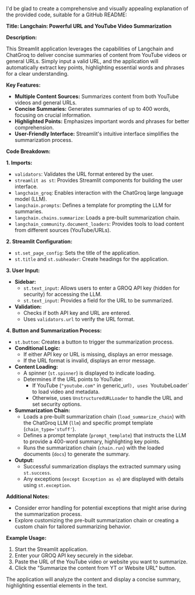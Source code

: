 I'd be glad to create a comprehensive and visually appealing explanation of the provided code, suitable for a GitHub README:

**Title: Langchain: Powerful URL and YouTube Video Summarization**

**Description:**

This Streamlit application leverages the capabilities of Langchain and ChatGroq to deliver concise summaries of content from YouTube videos or general URLs. Simply input a valid URL, and the application will automatically extract key points, highlighting essential words and phrases for a clear understanding.

**Key Features:**

- **Multiple Content Sources:** Summarizes content from both YouTube videos and general URLs.
- **Concise Summaries:** Generates summaries of up to 400 words, focusing on crucial information.
- **Highlighted Points:** Emphasizes important words and phrases for better comprehension.
- **User-Friendly Interface:** Streamlit's intuitive interface simplifies the summarization process.

**Code Breakdown:**

**1. Imports:**

- `validators`: Validates the URL format entered by the user.
- `streamlit as st`: Provides Streamlit components for building the user interface.
- `langchain_groq`: Enables interaction with the ChatGroq large language model (LLM).
- `langchain.prompts`: Defines a template for prompting the LLM for summaries.
- `langchain.chains.summarize`: Loads a pre-built summarization chain.
- `langchain_community.document_loaders`: Provides tools to load content from different sources (YouTube/URLs).

**2. Streamlit Configuration:**

- `st.set_page_config`: Sets the title of the application.
- `st.title` and `st.subheader`: Create headings for the application.

**3. User Input:**

- **Sidebar:**
    - `st.text_input`: Allows users to enter a GROQ API key (hidden for security) for accessing the LLM.
    - `st.text_input`: Provides a field for the URL to be summarized.
- **Validation:**
    - Checks if both API key and URL are entered.
    - Uses `validators.url` to verify the URL format.

**4. Button and Summarization Process:**

- `st.button`: Creates a button to trigger the summarization process.
- **Conditional Logic:**
    - If either API key or URL is missing, displays an error message.
    - If the URL format is invalid, displays an error message.
- **Content Loading:**
    - A spinner (`st.spinner`) is displayed to indicate loading.
    - Determines if the URL points to YouTube:
        - If YouTube (`"youtube.com"` in generic_url`), uses `YoutubeLoader` to load video and metadata.
        - Otherwise, uses `UnstructuredURLLoader` to handle the URL and set security options.
- **Summarization Chain:**
    - Loads a pre-built summarization chain (`load_summarize_chain`) with the ChatGroq LLM (`llm`) and specific prompt template (`chain_type='stuff'`).
    - Defines a prompt template (`prompt_template`) that instructs the LLM to provide a 400-word summary, highlighting key points.
    - Runs the summarization chain (`chain.run`) with the loaded documents (`docs`) to generate the summary.
- **Output:**
    - Successful summarization displays the extracted summary using `st.success`.
    - Any exceptions (`except Exception as e`) are displayed with details using `st.exception`.

**Additional Notes:**

- Consider error handling for potential exceptions that might arise during the summarization process.
- Explore customizing the pre-built summarization chain or creating a custom chain for tailored summarizing behavior.

**Example Usage:**

1. Start the Streamlit application.
2. Enter your GROQ API key securely in the sidebar.
3. Paste the URL of the YouTube video or website you want to summarize.
4. Click the "Summarize the content from YT or Website URL" button.

The application will analyze the content and display a concise summary, highlighting essential elements in the text.

